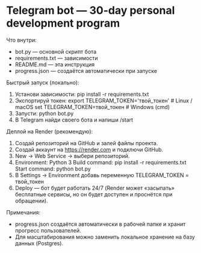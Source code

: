 Telegram bot — 30-day personal development program
===============================================

Что внутри:
- bot.py — основной скрипт бота
- requirements.txt — зависимости
- README.md — эта инструкция
- progress.json — создаётся автоматически при запуске

Быстрый запуск (локально):
1. Установи зависимости:
   pip install -r requirements.txt
2. Экспортируй токен:
   export TELEGRAM_TOKEN='твой_токен'   # Linux / macOS
   set TELEGRAM_TOKEN=твой_токен        # Windows (cmd)
3. Запусти:
   python bot.py
4. В Telegram найди своего бота и напиши /start

Деплой на Render (рекомендую):
1. Создай репозиторий на GitHub и залей файлы проекта.
2. Создай аккаунт на https://render.com и подключи GitHub.
3. New -> Web Service -> выбери репозиторий.
4. Environment: Python 3
   Build command: pip install -r requirements.txt
   Start command: python bot.py
5. В Settings -> Environment добавь переменную TELEGRAM_TOKEN = твой_токен
6. Deploy — бот будет работать 24/7 (Render может «засыпать» бесплатные сервисы, но он будет доступен и проснётся при обращении).

Примечания:
- progress.json создаётся автоматически в рабочей папке и хранит прогресс пользователей.
- Для масштабирования можно заменить локальное хранение на базу данных (Postgres).
